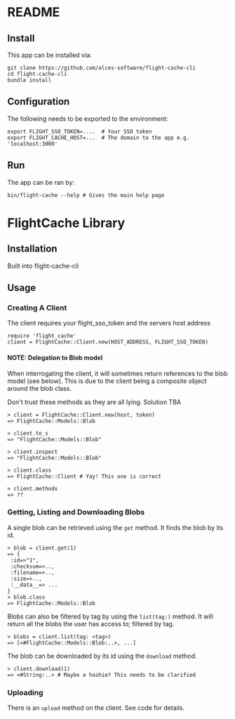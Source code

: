 # README

## Install

This app can be installed via:
```
git clone https://github.com/alces-software/flight-cache-cli
cd flight-cache-cli
bundle install
```

## Configuration

The following needs to be exported to the environment:
```
export FLIGHT_SSO_TOKEN=....  # Your SSO token
export FLIGHT_CACHE_HOST=...  # The domain to the app e.g. 'localhost:3000'
```

## Run

The app can be ran by:
```
bin/flight-cache --help # Gives the main help page
```


# FlightCache Library

## Installation

Built into flight-cache-cli

## Usage

### Creating A Client

The client requires your flight\_sso\_token and the servers host address

```
require 'flight_cache'
client = FlightCache::Client.new(HOST_ADDRESS, FLIGHT_SSO_TOKEN)
```

#### NOTE: Delegation to Blob model

When interrogating the client, it will sometimes return references to the blob
model (see below). This is due to the client being a composite object around the
blob class.

Don't trust these methods as they are all lying. Solution TBA

```
> client = FlightCache::Client.new(host, token)
=> FlightCache::Models::Blob

> client.to_s
=> "FlightCache::Models::Blob"

> client.inspect
=> "FlightCache::Models::Blob"

> client.class
=> FlightCache::Client # Yay! This one is correct

> client.methods
=> ??
```

### Getting, Listing and Downloading Blobs

A single blob can be retrieved using the `get` method. It finds the blob by
its id.

```
> blob = client.get(1)
=> {
 :id=>"1",
 :checksum=>..,
 :filename=>..,
 :size=>..,
 :__data__=> ...
}
> blob.class
=> FlightCache::Models::Blob
```

Blobs can also be filtered by tag by using the `list(tag:)` method. It will
return all the blobs the user has access to; filtered by tag.

```
> blobs = client.list(tag: <tag>)
=> [<#FlightCache::Models::Blob:..>, ...]
```

The blob can be downloaded by its id using the `download` method.
```
> client.download(1)
=> <#String:..> # Maybe a hashie? This needs to be clarified
```

### Uploading

There is an `upload` method on the client. See code for details.
